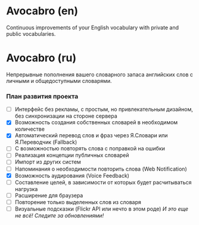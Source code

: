 # Avocabro (en)
Continuous improvements of your English vocabulary with private and public vocabularies.

# Avocabro (ru)
Непрерывные пополнения вашего словарного запаса английских слов с личными и общедоступными словарями.

### План развития проекта
- [ ] Интерфейс без рекламы, с простым, но привлекательным дизайном, без синхронизации на стороне сервера
- [x] Возможность создания собственных словарей в необходимом количестве
- [x] Автоматический перевод слов и фраз через Я.Словари или Я.Переводчик (Fallback)
- [ ] С возможностью повторять слова с поправкой на ошибки
- [ ] Реализация концепции публичных словарей
- [ ] Импорт из других систем
- [ ] Напоминания о необходимости повторить слова (Web Notification)
- [x] Возможность аудирования (Voice Feedback)
- [ ] Составление целей, в зависимости от которых будет расчитываться нагрузка
- [ ] Расширение для браузера
- [ ] Повторение только выделенных слов из словаря
- [ ] Визуальные подсказки (Flickr API или нечто в этом роде)
_И это еще не всё! Следите за обновлениями!_

